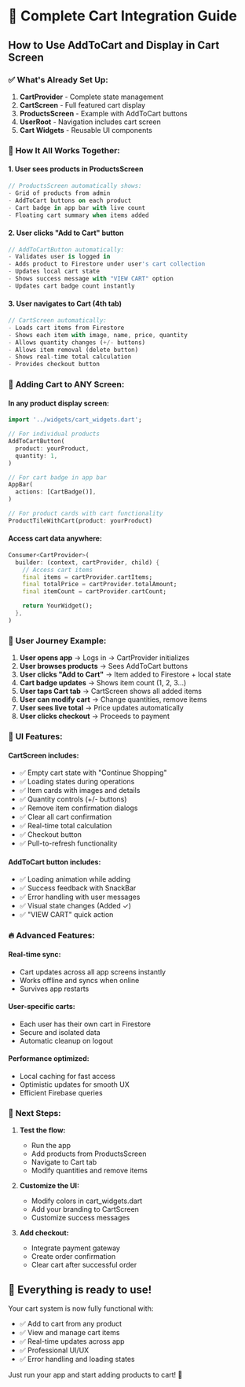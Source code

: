 # 🛒 Complete Cart Integration Guide

## How to Use AddToCart and Display in Cart Screen

### ✅ **What's Already Set Up:**

1. **CartProvider** - Complete state management
2. **CartScreen** - Full featured cart display
3. **ProductsScreen** - Example with AddToCart buttons
4. **UserRoot** - Navigation includes cart screen
5. **Cart Widgets** - Reusable UI components

### 🎯 **How It All Works Together:**

#### **1. User sees products in ProductsScreen**

```dart
// ProductsScreen automatically shows:
- Grid of products from admin
- AddToCart buttons on each product
- Cart badge in app bar with live count
- Floating cart summary when items added
```

#### **2. User clicks "Add to Cart" button**

```dart
// AddToCartButton automatically:
- Validates user is logged in
- Adds product to Firestore under user's cart collection
- Updates local cart state
- Shows success message with "VIEW CART" option
- Updates cart badge count instantly
```

#### **3. User navigates to Cart (4th tab)**

```dart
// CartScreen automatically:
- Loads cart items from Firestore
- Shows each item with image, name, price, quantity
- Allows quantity changes (+/- buttons)
- Allows item removal (delete button)
- Shows real-time total calculation
- Provides checkout button
```

### 🔧 **Adding Cart to ANY Screen:**

#### **In any product display screen:**

```dart
import '../widgets/cart_widgets.dart';

// For individual products
AddToCartButton(
  product: yourProduct,
  quantity: 1,
)

// For cart badge in app bar
AppBar(
  actions: [CartBadge()],
)

// For product cards with cart functionality
ProductTileWithCart(product: yourProduct)
```

#### **Access cart data anywhere:**

```dart
Consumer<CartProvider>(
  builder: (context, cartProvider, child) {
    // Access cart items
    final items = cartProvider.cartItems;
    final totalPrice = cartProvider.totalAmount;
    final itemCount = cartProvider.cartCount;

    return YourWidget();
  },
)
```

### 📱 **User Journey Example:**

1. **User opens app** → Logs in → CartProvider initializes
2. **User browses products** → Sees AddToCart buttons
3. **User clicks "Add to Cart"** → Item added to Firestore + local state
4. **Cart badge updates** → Shows item count (1, 2, 3...)
5. **User taps Cart tab** → CartScreen shows all added items
6. **User can modify cart** → Change quantities, remove items
7. **User sees live total** → Price updates automatically
8. **User clicks checkout** → Proceeds to payment

### 🎨 **UI Features:**

#### **CartScreen includes:**

- ✅ Empty cart state with "Continue Shopping"
- ✅ Loading states during operations
- ✅ Item cards with images and details
- ✅ Quantity controls (+/- buttons)
- ✅ Remove item confirmation dialogs
- ✅ Clear all cart confirmation
- ✅ Real-time total calculation
- ✅ Checkout button
- ✅ Pull-to-refresh functionality

#### **AddToCart button includes:**

- ✅ Loading animation while adding
- ✅ Success feedback with SnackBar
- ✅ Error handling with user messages
- ✅ Visual state changes (Added ✓)
- ✅ "VIEW CART" quick action

### 🔥 **Advanced Features:**

#### **Real-time sync:**

- Cart updates across all app screens instantly
- Works offline and syncs when online
- Survives app restarts

#### **User-specific carts:**

- Each user has their own cart in Firestore
- Secure and isolated data
- Automatic cleanup on logout

#### **Performance optimized:**

- Local caching for fast access
- Optimistic updates for smooth UX
- Efficient Firebase queries

### 🚀 **Next Steps:**

1. **Test the flow:**

   - Run the app
   - Add products from ProductsScreen
   - Navigate to Cart tab
   - Modify quantities and remove items

2. **Customize the UI:**

   - Modify colors in cart_widgets.dart
   - Add your branding to CartScreen
   - Customize success messages

3. **Add checkout:**
   - Integrate payment gateway
   - Create order confirmation
   - Clear cart after successful order

## 🎯 **Everything is ready to use!**

Your cart system is now fully functional with:

- ✅ Add to cart from any product
- ✅ View and manage cart items
- ✅ Real-time updates across app
- ✅ Professional UI/UX
- ✅ Error handling and loading states

Just run your app and start adding products to cart! 🎉
